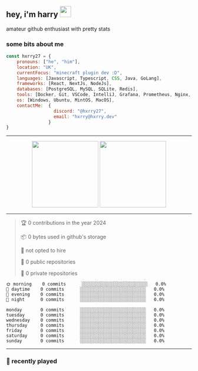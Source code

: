 <h2> hey, i'm harry <img src="https://media.giphy.com/media/hvRJCLFzcasrR4ia7z/giphy.gif" width="30"> </h2>

<p> amateur github enthusiast with pretty stats </p>

### some bits about me

```javascript
const hxrry27 = {
    pronouns: ["he", "him"],
    location: "UK",
    currentFocus: "minecraft plugin dev :D",
    languages: [Javascript, Typescript, CSS, Java, GoLang],
    frameworks: [React, NextJs, NodeJs],
    databases: [PostgreSQL, MySQL, SQLite, Redis],
    tools: [Docker, Git, VSCode, IntelliJ, Grafana, Prometheus, Nginx, Homepage],
    os: [Windows, Ubuntu, MintOS, MacOS],
    contactMe:  {
                  discord: "@hxrry27",
                  email: "hxrry@hxrry.dev"
                }    
}
```
---

<div align="center">
  <img height="180em" src="https://github-readme-stats.vercel.app/api?username=hxrry27&show_icons=true&theme=dark&include_all_commits=true&count_private=true"/>
  <img height="180em" src="https://github-readme-stats.vercel.app/api/top-langs/?username=hxrry27&layout=compact&langs_count=8&theme=dark"/>
</div>

---
<!--START_SECTION:waka-->
> 🏆 0 contributions in the year 2024
> 
> 📦 0 bytes used in github's storage 
> 
> 🚫 not opted to hire
> 
> 📜 0 public repositories 
> 
> 🔑 0 private repositories  
>

```text
🌞 morning    0 commits      ░░░░░░░░░░░░░░░░░░░░░░░░░   0.0% 
🌆 daytime    0 commits      ░░░░░░░░░░░░░░░░░░░░░░░░░   0.0% 
🌃 evening    0 commits      ░░░░░░░░░░░░░░░░░░░░░░░░░   0.0% 
🌙 night      0 commits      ░░░░░░░░░░░░░░░░░░░░░░░░░   0.0%

```

```text
monday       0 commits      ░░░░░░░░░░░░░░░░░░░░░░░░░   0.0% 
tuesday      0 commits      ░░░░░░░░░░░░░░░░░░░░░░░░░   0.0% 
wednesday    0 commits      ░░░░░░░░░░░░░░░░░░░░░░░░░   0.0% 
thursday     0 commits      ░░░░░░░░░░░░░░░░░░░░░░░░░   0.0% 
friday       0 commits      ░░░░░░░░░░░░░░░░░░░░░░░░░   0.0% 
saturday     0 commits      ░░░░░░░░░░░░░░░░░░░░░░░░░   0.0% 
sunday       0 commits      ░░░░░░░░░░░░░░░░░░░░░░░░░   0.0%

```
---

### 🎵 recently played

<!-- spotify-recently-played start -->
<!-- spotify-recently-played end -->

</div>
